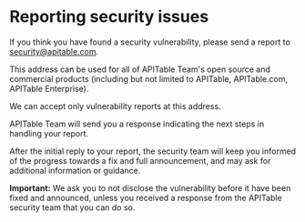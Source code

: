 # Reporting security issues

If you think you have found a security vulnerability, please send a report to [security@apitable.com](mailto:security@apitable.com). 

This address can be used for all of APITable Team's open source and commercial products (including but not limited to APITable, APITable.com, APITable Enterprise). 

We can accept only vulnerability reports at this address.

APITable Team will send you a response indicating the next steps in handling your report.

After the initial reply to your report, the security team will keep you informed of the progress towards a fix and full announcement, and may ask for additional information or guidance.

**Important:** We ask you to not disclose the vulnerability before it have been fixed and announced, unless you received a response from the APITable security team that you can do so.